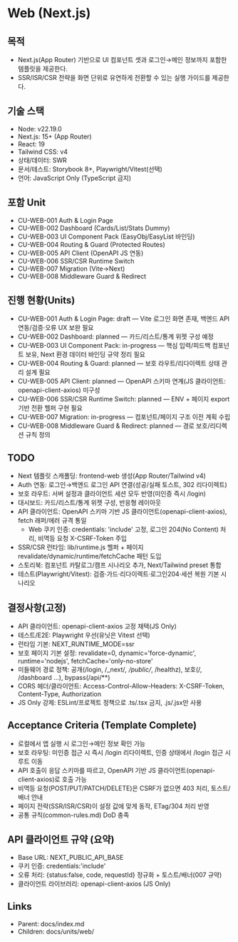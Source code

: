 # Web (Next.js)

## 목적
- Next.js(App Router) 기반으로 UI 컴포넌트 셋과 로그인→메인 정보까지 포함한 템플릿을 제공한다.
- SSR/ISR/CSR 전략을 화면 단위로 유연하게 전환할 수 있는 실행 가이드를 제공한다.

## 기술 스택
- Node: v22.19.0
- Next.js: 15+ (App Router)
- React: 19
- Tailwind CSS: v4
- 상태/데이터: SWR
- 문서/테스트: Storybook 8+, Playwright/Vitest(선택)
- 언어: JavaScript Only (TypeScript 금지)

## 포함 Unit
- CU-WEB-001 Auth & Login Page
- CU-WEB-002 Dashboard (Cards/List/Stats Dummy)
- CU-WEB-003 UI Component Pack (EasyObj/EasyList 바인딩)
- CU-WEB-004 Routing & Guard (Protected Routes)
- CU-WEB-005 API Client (OpenAPI JS 연동)
- CU-WEB-006 SSR/CSR Runtime Switch
- CU-WEB-007 Migration (Vite→Next)
- CU-WEB-008 Middleware Guard & Redirect

## 진행 현황(Units)
- CU-WEB-001 Auth & Login Page: draft — Vite 로그인 화면 존재, 백엔드 API 연동/검증·오류 UX 보완 필요
- CU-WEB-002 Dashboard: planned — 카드/리스트/통계 위젯 구성 예정
- CU-WEB-003 UI Component Pack: in-progress — 핵심 입력/피드백 컴포넌트 보유, Next 환경 데이터 바인딩 규약 정리 필요
- CU-WEB-004 Routing & Guard: planned — 보호 라우트/리다이렉트 상태 관리 설계 필요
- CU-WEB-005 API Client: planned — OpenAPI 스키마 연계(JS 클라이언트: openapi-client-axios) 미구성
- CU-WEB-006 SSR/CSR Runtime Switch: planned — ENV + 페이지 export 기반 전환 헬퍼 구현 필요
- CU-WEB-007 Migration: in-progress — 컴포넌트/페이지 구조 이전 계획 수립
- CU-WEB-008 Middleware Guard & Redirect: planned — 경로 보호/리디렉션 규칙 정의

## TODO
- Next 템플릿 스캐폴딩: frontend-web 생성(App Router/Tailwind v4)
- Auth 연동: 로그인→백엔드 로그인 API 연결(성공/실패 토스트, 302 리다이렉트)
- 보호 라우트: 서버 설정과 클라이언트 세션 모두 반영(미인증 즉시 /login)
- 대시보드: 카드/리스트/통계 위젯 구성, 반응형 레이아웃
- API 클라이언트: OpenAPI 스키마 기반 JS 클라이언트(openapi-client-axios), fetch 래퍼/에러 규격 통일
  - Web 쿠키 인증: credentials: 'include' 고정, 로그인 204(No Content) 처리, 비멱등 요청 X-CSRF-Token 주입
- SSR/CSR 런타임: lib/runtime.js 헬퍼 + 페이지 revalidate/dynamic/runtime/fetchCache 패턴 도입
- 스토리북: 컴포넌트 카탈로그/캠프 시나리오 추가, Next/Tailwind preset 통합
- 테스트(Playwright/Vitest): 검증·가드·리다이렉트·로그인204·세션 복원 기본 시나리오

## 결정사항(고정)
- API 클라이언트: openapi-client-axios 고정 채택(JS Only)
- 테스트/E2E: Playwright 우선(유닛은 Vitest 선택)
- 런타임 기본: NEXT_RUNTIME_MODE=ssr
- 보호 페이지 기본 설정: revalidate=0, dynamic='force-dynamic', runtime='nodejs', fetchCache='only-no-store'
- 미들웨어 경로 정책: 공개(/login, /_next/*, /public/*, /healthz), 보호(/, /dashboard …), bypass(/api/**)
- CORS 헤더/클라이언트: Access-Control-Allow-Headers: X-CSRF-Token, Content-Type, Authorization
- JS Only 강제: ESLint/프로젝트 정책으로 .ts/.tsx 금지, .js/.jsx만 사용

## Acceptance Criteria (Template Complete)
- 로컬에서 앱 실행 시 로그인→메인 정보 확인 가능
- 보호 라우팅: 미인증 접근 시 즉시 /login 리다이렉트, 인증 상태에서 /login 접근 시 루트 이동
- API 호출이 응답 스키마를 따르고, OpenAPI 기반 JS 클라이언트(openapi-client-axios)로 호출 가능
- 비멱등 요청(POST/PUT/PATCH/DELETE)은 CSRF가 없으면 403 처리, 토스트/배너 안내
- 페이지 전략(SSR/ISR/CSR)이 설정 값에 맞게 동작, ETag/304 처리 반영
- 공통 규칙(common-rules.md) DoD 충족

## API 클라이언트 규약 (요약)
- Base URL: NEXT_PUBLIC_API_BASE
- 쿠키 인증: credentials:'include'
- 오류 처리: {status:false, code, requestId} 정규화 + 토스트/배너(007 규약)
- 클라이언트 라이브러리: openapi-client-axios (JS Only)

## Links
- Parent: docs/index.md
- Children: docs/units/web/

